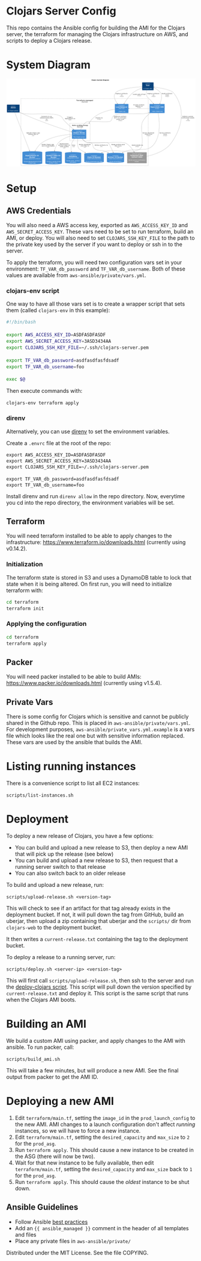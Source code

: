 # Clojars Server Config

This repo contains the Ansible config for building the AMI for the
Clojars server, the terraform for managing the Clojars
infrastructure on AWS, and scripts to deploy a Clojars release.

# System Diagram

![System Diagram](./system_diagram.png)

# Setup

## AWS Credentials

You will also need a AWS access key, exported as `AWS_ACCESS_KEY_ID`
and `AWS_SECRET_ACCESS_KEY`. These vars need to be set to run
terraform, build an AMI, or deploy. You will also need to set
`CLOJARS_SSH_KEY_FILE` to the path to the private key used by the
server if you want to deploy or ssh in to the server.

To apply the terraform, you will need two configuration vars set in
your environment: `TF_VAR_db_password` and `TF_VAR_db_username`. Both
of these values are available from `aws-ansible/private/vars.yml`.

### clojars-env script

One way to have all those vars set is to create a wrapper script that
sets them (called `clojars-env` in this example):

```sh
#!/bin/bash

export AWS_ACCESS_KEY_ID=ASDFASDFASDF
export AWS_SECRET_ACCESS_KEY=3ASD3434AA
export CLOJARS_SSH_KEY_FILE=~/.ssh/clojars-server.pem

export TF_VAR_db_password=asdfasdfasfdsadf
export TF_VAR_db_username=foo

exec $@

```

Then execute commands with:

`clojars-env terraform apply` 

### direnv

Alternatively, you can use [direnv](https://direnv.net/) to set 
the environment variables.

Create a `.envrc` file at the root of the repo:

```
export AWS_ACCESS_KEY_ID=ASDFASDFASDF
export AWS_SECRET_ACCESS_KEY=3ASD3434AA
export CLOJARS_SSH_KEY_FILE=~/.ssh/clojars-server.pem

export TF_VAR_db_password=asdfasdfasfdsadf
export TF_VAR_db_username=foo
```

Install direnv and run `direnv allow` in the repo directory. Now, 
everytime you cd into the repo directory, the environment variables 
will be set.

## Terraform

You will need terraform installed to be able to apply changes to the
infrastructure: https://www.terraform.io/downloads.html (currently
using v0.14.2).

### Initialization

The terraform state is stored in S3 and uses a DynamoDB table to lock
that state when it is being altered. On first run, you will need to
initialize terraform with:

```sh
cd terraform
terraform init
```
### Applying the configuration

```sh
cd terraform
terraform apply
```

## Packer

You will need packer installed to be able to build AMIs:
https://www.packer.io/downloads.html (currently using v1.5.4).

## Private Vars

There is some config for Clojars which is sensitive and cannot be
publicly shared in the Github repo. This is placed in
`aws-ansible/private/vars.yml`. For development purposes,
`aws-ansible/private_vars.yml.example` is a vars file which looks like
the real one but with sensitive information replaced. These vars are
used by the ansible that builds the AMI.

# Listing running instances

There is a convenience script to list all EC2 instances:

`scripts/list-instances.sh`

# Deployment

To deploy a new release of Clojars, you have a few options:

- You can build and upload a new release to S3, then deploy a new AMI
  that will pick up the release (see below)
- You can build and upload a new release to S3, then request that a
  running server switch to that release
- You can also switch back to an older release

To build and upload a new release, run:

`scripts/upload-release.sh <version-tag>`

This will check to see if an artifact for that tag already exists in
the deployment bucket. If not, it will pull down the tag from GitHub,
build an uberjar, then upload a zip containing that uberjar and the
`scripts/` dir from `clojars-web` to the deployment bucket. 

It then writes a `current-release.txt` containing the tag to the
deployment bucket.

To deploy a release to a running server, run:

`scripts/deploy.sh <server-ip> <version-tag>`

This will first call `scripts/upload-release.sh`, then ssh to the
server and run the [deploy-clojars
script](./aws-ansible/roles/clojars/files/bing-scripts/deploy-clojars). This
script will pull down the version specified by `current-release.txt`
and deploy it. This script is the same script that runs when the
Clojars AMI boots.

# Building an AMI

We build a custom AMI using packer, and apply changes to the AMI with
ansible. To run packer, call:

`scripts/build_ami.sh`

This will take a few minutes, but will produce a new AMI. See the
final output from packer to get the AMI ID.

# Deploying a new AMI

1. Edit `terraform/main.tf`, setting the `image_id` in the
   `prod_launch_config` to the new AMI. AMI changes to a launch
   configuration don't affect *running* instances, so we will have to
   force a new instance.
2. Edit `terraform/main.tf`, setting the `desired_capacity` and
   `max_size` to `2` for the `prod_asg`. 
3. Run `terraform apply`. This should cause a new instance to be
   created in the ASG (there will now be two). 
4. Wait for that new instance to be fully available, then edit
   `terraform/main.tf`, setting the `desired_capacity` and `max_size`
   back to `1` for the `prod_asg`.
5. Run `terraform apply`. This should cause the *oldest* instance to
   be shut down.

## Ansible Guidelines

* Follow Ansible [best practices](http://docs.ansible.com/ansible/playbooks_best_practices.html)
* Add an `{{ ansible_managed }}` comment in the header of all templates and files
* Place any private files in `aws-ansible/private/`


Distributed under the MIT License. See the file COPYING.
